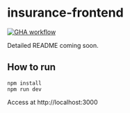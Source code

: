 # insurance-frontend

[![GHA workflow](https://github.com/cloudbees-demos/gh-actions-demo/actions/workflows/cdro.yml/badge.svg)](https://github.com/cloudbees-demos/gh-actions-demo/actions/workflows/cdro.yml)

Detailed README coming soon.

## How to run

```shell
npm install
npm run dev
```
Access at http://localhost:3000




